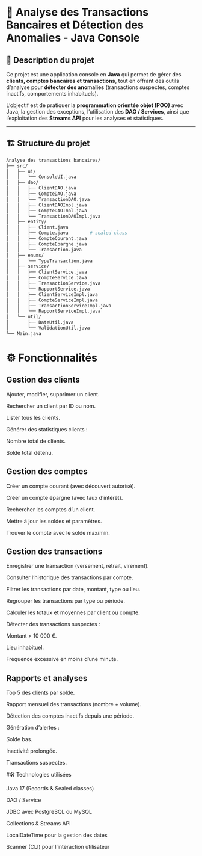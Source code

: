 # 🏦 Analyse des Transactions Bancaires et Détection des Anomalies - Java Console

## 📌 Description du projet
Ce projet est une application console en **Java** qui permet de gérer des **clients, comptes bancaires et transactions**, tout en offrant des outils d’analyse pour **détecter des anomalies** (transactions suspectes, comptes inactifs, comportements inhabituels).  

L’objectif est de pratiquer la **programmation orientée objet (POO)** avec Java, la gestion des exceptions, l’utilisation des **DAO / Services**, ainsi que l’exploitation des **Streams API** pour les analyses et statistiques.  

---

## 🏗 Structure du projet
```bash
Analyse des transactions bancaires/
├── src/
│   ├── ui/
│   │   └── ConsoleUI.java
│   ├── dao/
│   │   ├── ClientDAO.java
│   │   ├── CompteDAO.java
│   │   └── TransactionDAO.java
│   │   ├── ClientDAOImpl.java
│   │   ├── CompteDAOImpl.java
│   │   └── TransactionDAOImpl.java
│   ├── entity/
│   │   ├── Client.java
│   │   ├── Compte.java        # sealed class
│   │   ├── CompteCourant.java
│   │   ├── CompteEpargne.java
│   │   └── Transaction.java
│   ├── enums/
│   │   └── TypeTransaction.java
│   ├── service/
│   │   ├── ClientService.java
│   │   ├── CompteService.java
│   │   ├── TransactionService.java
│   │   └── RapportService.java
│   │   ├── ClientServiceImpl.java
│   │   ├── CompteServiceImpl.java
│   │   ├── TransactionServiceImpl.java
│   │   └── RapportServiceImpl.java
│   └── util/
│       ├── DateUtil.java
│       └── ValidationUtil.java
└── Main.java
```
# ⚙️ Fonctionnalités
## Gestion des clients

Ajouter, modifier, supprimer un client.

Rechercher un client par ID ou nom.

Lister tous les clients.

Générer des statistiques clients :

Nombre total de clients.

Solde total détenu.

## Gestion des comptes

Créer un compte courant (avec découvert autorisé).

Créer un compte épargne (avec taux d’intérêt).

Rechercher les comptes d’un client.

Mettre à jour les soldes et paramètres.

Trouver le compte avec le solde max/min.

## Gestion des transactions

Enregistrer une transaction (versement, retrait, virement).

Consulter l’historique des transactions par compte.

Filtrer les transactions par date, montant, type ou lieu.

Regrouper les transactions par type ou période.

Calculer les totaux et moyennes par client ou compte.

Détecter des transactions suspectes :

Montant > 10 000 €.

Lieu inhabituel.

Fréquence excessive en moins d’une minute.

## Rapports et analyses

Top 5 des clients par solde.

Rapport mensuel des transactions (nombre + volume).

Détection des comptes inactifs depuis une période.

Génération d’alertes :

Solde bas.

Inactivité prolongée.

Transactions suspectes.

#🛠 Technologies utilisées

Java 17 (Records & Sealed classes)

DAO / Service

JDBC avec PostgreSQL ou MySQL

Collections & Streams API

LocalDateTime pour la gestion des dates

Scanner (CLI) pour l’interaction utilisateur

